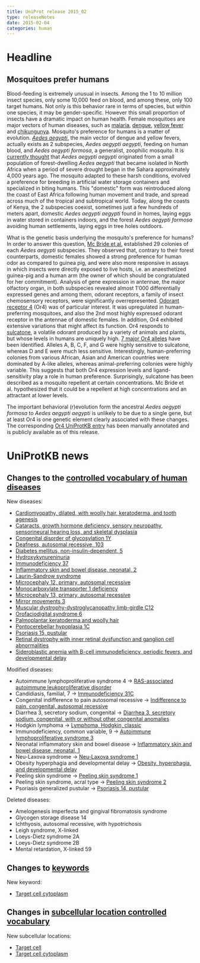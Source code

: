 ```yaml
---
title: UniProt release 2015_02
type: releaseNotes
date: 2015-02-04
categories: human
---
```


# Headline

## Mosquitoes prefer humans

Blood-feeding is extremely unusual in insects. Among the 1 to 10 million insect species, only some 10,000 feed on blood, and among these, only 100 target humans. Not only is this behavior rare in terms of species, but within one species, it may be gender-specific. However this small proportion of insects have a dramatic impact on human health. Female mosquitoes are major vectors of human diseases, such as [malaria](http://www.who.int/mediacentre/factsheets/fs094/en/), [dengue](http://www.who.int/mediacentre/factsheets/fs117/en/), [yellow fever](http://www.who.int/mediacentre/factsheets/fs100/en/) and [chikungunya](http://www.who.int/mediacentre/factsheets/fs327/en/). Mosquito's preference for humans is a matter of evolution. [_Aedes aegypti_](https://www.uniprot.org/taxonomy/7159), the main vector of dengue and yellow fevers, actually exists as 2 subspecies, _Aedes aegypti aegypti_, feeding on human blood, and _Aedes aegypti formosa_, a generalist, zoophilic mosquito. It is [currently thought](http://www.ncbi.nlm.nih.gov/pubmed/24111703) that _Aedes aegypti aegypti_ originated from a small population of forest-dwelling _Aedes aegypti_ that became isolated in North Africa when a period of severe drought began in the Sahara approximately 4,000 years ago. The mosquito adapted to these harsh conditions, evolved a preference for breeding in artificial water storage containers and specialized in biting humans. This "domestic" form was reintroduced along the coast of East Africa following human movement and trade, and spread across much of the tropical and subtropical world. Today, along the coasts of Kenya, the 2 subspecies coexist, sometimes just a few hundreds of meters apart, domestic _Aedes aegypti aegypti_ found in homes, laying eggs in water stored in containers indoors, and the forest _Aedes aegypti formosa_ avoiding human settlements, laying eggs in tree holes outdoors.

What is the genetic basis underlying the mosquito's preference for humans? In order to answer this question, [Mc Bride et al.](http://www.ncbi.nlm.nih.gov/pubmed/25391959) established 29 colonies of each _Aedes aegypti_ subspecies. They observed that, contrary to their forest counterparts, domestic females showed a strong preference for human odor as compared to guinea pig, and were also more responsive in assays in which insects were directly exposed to live hosts, i.e. an anaesthetized guinea-pig and a human arm (the owner of which should be congratulated for her commitment). Analysis of gene expression in antennae, the major olfactory organ, in both subspecies revealed almost 1'000 differentially expressed genes and among them, odorant receptors, a family of insect chemosensory receptors, were significantly overrepresented. [Odorant receptor 4](https://www.uniprot.org/uniprotkb/Q16EI9) (Or4) was of particular interest. It was upregulated in human-preferring mosquitoes, and also the 2nd most highly expressed odorant receptor in the antennae of domestic females. In addition, Or4 exhibited extensive variations that might affect its function. Or4 responds to [sulcatone](http://www.ebi.ac.uk/chebi/advancedSearchFT.do?searchString=CHEBI%3A16310&submit=Search+ChEBI&queryBean.stars=2), a volatile odorant produced by a variety of animals and plants, but whose levels in humans are uniquely high. [7 major Or4 alleles](https://www.uniprot.org/uniprotkb/Q16EI9#sequences) have been identified. Alleles A, B, C, F, and G were highly sensitive to sulcatone, whereas D and E were much less sensitive. Interestingly, human-preferring colonies from various African, Asian and American countries were dominated by A-like alleles, whereas animal-preferring colonies were highly variable. This suggests that both Or4 expression levels and ligand-sensitivity play a role in human preference. Surprisingly, sulcatone has been described as a mosquito repellent at certain concentrations. Mc Bride et al. hypothesized that it could be a repellent at high concentrations and an attractant at lower levels.

The important behavioral (r)evolution form the ancestral _Aedes aegypti formosa_ to _Aedes aegypti aegypti_ is unlikely to be due to a single gene, but at least Or4 is one genetic element clearly associated with these changes. The corresponding [Or4 UniProtKB entry](https://www.uniprot.org/uniprotkb/Q16EI9) has been manually annotated and is publicly available as of this release.

# UniProtKB news

## Changes to the [controlled vocabulary of human diseases](https://ftp.uniprot.org/pub/databases/uniprot/current_release/knowledgebase/complete/docs/humdisease)

New diseases:

- [Cardiomyopathy, dilated, with woolly hair, keratoderma, and tooth agenesis](https://www.uniprot.org/diseases/DI-04267)
- [Cataracts, growth hormone deficiency, sensory neuropathy, sensorineural hearing loss, and skeletal dysplasia](https://www.uniprot.org/diseases/DI-04264)
- [Congenital disorder of glycosylation 1Y](https://www.uniprot.org/diseases/DI-04259)
- [Deafness, autosomal recessive, 103](https://www.uniprot.org/diseases/DI-04268)
- [Diabetes mellitus, non-insulin-dependent, 5](https://www.uniprot.org/diseases/DI-04265)
- [Hydroxykynureninuria](https://www.uniprot.org/diseases/DI-04276)
- [Immunodeficiency 37](https://www.uniprot.org/diseases/DI-04266)
- [Inflammatory skin and bowel disease, neonatal, 2](https://www.uniprot.org/diseases/DI-04271)
- [Laurin-Sandrow syndrome](https://www.uniprot.org/diseases/DI-04275)
- [Microcephaly 12, primary, autosomal recessive](https://www.uniprot.org/diseases/DI-04262)
- [Monocarboxylate transporter 1 deficiency](https://www.uniprot.org/diseases/DI-04263)
- [Microcephaly 13, primary, autosomal recessive](https://www.uniprot.org/diseases/DI-04269)
- [Mirror movements 3](https://www.uniprot.org/diseases/DI-04270)
- [Muscular dystrophy-dystroglycanopathy limb-girdle C12](https://www.uniprot.org/diseases/DI-04274)
- [Orofaciodigital syndrome 6](https://www.uniprot.org/diseases/DI-04278)
- [Palmoplantar keratoderma and woolly hair](https://www.uniprot.org/diseases/DI-04260)
- [Pontocerebellar hypoplasia 1C](https://www.uniprot.org/diseases/DI-04273)
- [Psoriasis 15, pustular](https://www.uniprot.org/diseases/DI-04277)
- [Retinal dystrophy with inner retinal dysfunction and ganglion cell abnormalities](https://www.uniprot.org/diseases/DI-04272)
- [Sideroblastic anemia with B-cell immunodeficiency, periodic fevers, and developmental delay](https://www.uniprot.org/diseases/DI-04261)

Modified diseases:

- Autoimmune lymphoproliferative syndrome 4 -&gt; [RAS-associated autoimmune leukoproliferative disorder](https://www.uniprot.org/diseases/DI-03381)
- Candidiasis, familial, 7 -&gt; [Immunodeficiency 31C](https://www.uniprot.org/diseases/DI-03179)
- Congenital indifference to pain autosomal recessive -&gt; [Indifference to pain, congenital, autosomal recessive](https://www.uniprot.org/diseases/DI-01231)
- Diarrhea 3, secretory sodium, congenital -&gt; [Diarrhea 3, secretory sodium, congenital, with or without other congenital anomalies](https://www.uniprot.org/diseases/DI-01417)
- Hodgkin lymphoma -&gt; [Lymphoma, Hodgkin, classic](https://www.uniprot.org/diseases/DI-02721)
- Immunodeficiency, common variable, 9 -&gt; [Autoimmune lymphoproliferative syndrome 3](https://www.uniprot.org/diseases/DI-03976)
- Neonatal inflammatory skin and bowel disease -&gt; [Inflammatory skin and bowel disease, neonatal, 1](https://www.uniprot.org/diseases/DI-03306)
- Neu-Laxova syndrome -&gt; [Neu-Laxova syndrome 1](https://www.uniprot.org/diseases/DI-04141)
- Obesity hyperphagia and developmental delay -&gt; [Obesity, hyperphagia, and developmental delay](https://www.uniprot.org/diseases/DI-03120)
- Peeling skin syndrome -&gt; [Peeling skin syndrome 1](https://www.uniprot.org/diseases/DI-03006)
- Peeling skin syndrome, acral type -&gt; [Peeling skin syndrome 2](https://www.uniprot.org/diseases/DI-02148)
- Psoriasis generalized pustular -&gt; [Psoriasis 14, pustular](https://www.uniprot.org/diseases/DI-03262)

Deleted diseases:

- Amelogenesis imperfecta and gingival fibromatosis syndrome
- Glycogen storage disease 14
- Ichthyosis, autosomal recessive, with hypotrichosis
- Leigh syndrome, X-linked
- Loeys-Dietz syndrome 2A
- Loeys-Dietz syndrome 2B
- Mental retardation, X-linked 59

## Changes to [keywords](https://ftp.uniprot.org/pub/databases/uniprot/current_release/knowledgebase/complete/docs/keywlist)

New keyword:

- [Target cell cytoplasm](https://www.uniprot.org/keywords/KW-1266)

## Changes in [subcellular location controlled vocabulary](https://ftp.uniprot.org/pub/databases/uniprot/current_release/knowledgebase/complete/docs/subcell)

New subcellular locations:

- [Target cell](https://www.uniprot.org/locations/SL-0487)
- [Target cell cytoplasm](https://www.uniprot.org/locations/SL-0486)
